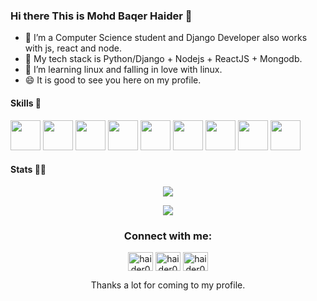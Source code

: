 ### Hi there This is Mohd Baqer Haider 👋

<!--
**haider000/haider000** is a ✨ _special_ ✨ repository because its `README.md` (this file) appears on your GitHub profile.

Here are some ideas to get you started:

- 🔭 I’m currently working on ...
- 🌱 I’m currently learning ...
- 👯 I’m looking to collaborate on ...
- 🤔 I’m looking for help with ...
- 💬 Ask me about ...
- 📫 How to reach me: ...
- 😄 Pronouns: ...
- ⚡ Fun fact: ...
-->



- 🔭 I’m a Computer Science student and Django Developer also works with js, react and node. 
- 🌱 My tech stack is Python/Django + Nodejs + ReactJS + Mongodb.
- 👯 I’m learning linux and falling in love with linux.
- 😄 It is good to see you here on my profile.

<!--
- 🤔 I’m looking for help with ...
- 💬 Ask me about ...
- 📫 How to reach me: ...
- 😄 Pronouns: ...
- ⚡ Fun fact: ...
-->

#### Skills 🤖
<code><img height="48" src="https://img.icons8.com/nolan/64/python.png" /></code>
<code><img height="48" src="https://img.icons8.com/color/48/000000/django.png" /></code>
<code><img height="48" src="https://img.icons8.com/nolan/64/javascript.png" /></code>
<code><img height="48" src="https://img.icons8.com/color/48/000000/nodejs.png"/></code>
<code><img height="48" src="https://img.icons8.com/bubbles/50/000000/react.png" /></code>
<code><img height="48" src="https://img.icons8.com/color/48/000000/mongodb.png" /></code>
<code><img height="48" src="https://img.icons8.com/nolan/64/sql.png" /></code>
<code><img height="48" src="https://img.icons8.com/bubbles/50/000000/api.png" /></code>
<code><img height="48" src="https://img.icons8.com/color/48/000000/bootstrap.png" /></code>
<!-- <code><img height="48" src="https://img.icons8.com/nolan/48/linux--v2.png" /></code>
<code><img height="48" src="https://img.icons8.com/color/48/000000/ubuntu--v1.png" /></code> -->



#### Stats 👨‍💻
<!-- ![haider000's github stats](https://github-readme-stats.vercel.app/api?username=haider000&show_icons=true&theme=radical) -->
<p align="center">
  <img src="https://github-readme-stats.vercel.app/api?username=haider000&show_icons=true&theme=radical" />
</p>

<p align="center">
  <img src="https://github-profile-summary-cards.vercel.app/api/cards/profile-details?username=haider000&theme=github_dark" />
</p>

<h3 align="center">Connect with me:</h3>

<p align="center">
<a href="https://twitter.com/baqer_haider" target="blank"><img align="center" src="https://raw.githubusercontent.com/rahuldkjain/github-profile-readme-generator/master/src/images/icons/Social/twitter.svg" alt="haider000" height="30" width="40" /></a>
<a href="https://www.linkedin.com/in/baqer-haider/" target="blank"><img align="center" src="https://raw.githubusercontent.com/rahuldkjain/github-profile-readme-generator/master/src/images/icons/Social/linked-in-alt.svg" alt="haider000" height="30" width="40" /></a>
<a href="https://codesandbox.io/u/mohd.b.haider000786" target="blank"><img align="center" src="https://cdn.jsdelivr.net/npm/simple-icons@3.0.1/icons/codesandbox.svg" alt="haider000" height="30" width="40" /></a>
</p>

<p align="center">Thanks a lot for coming to my profile.</p>

<!-- <a href="https://codepen.io/patheticgeek" target="blank"><img align="center" src="https://raw.githubusercontent.com/rahuldkjain/github-profile-readme-generator/master/src/images/icons/Social/codepen.svg" alt="patheticgeek" height="30" width="40" /></a> -->
